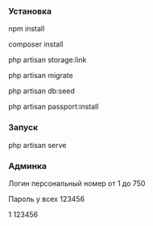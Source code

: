 ### Установка

npm install

composer install

php artisan storage:link

php artisan migrate

php artisan db:seed

php artisan passport:install
### Запуск

php artisan serve 

### Админка

Логин персональный номер от 1 до 750

Пароль у всех 123456

1
123456
